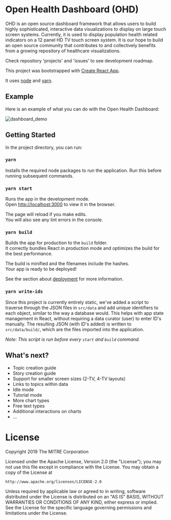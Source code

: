 # Open Health Dashboard (OHD)

OHD is an open source dashboard framework that allows users to build highly sophisticated, interactive data visualizations to display on large touch screen systems. Currently, it is used to display population health related indicators on a 12 panel HD TV touch screen system. It is our hope to build an open source community that contributes to and collectively benefits from a growing repository of healthcare visualizations. 


Check repository 'projects' and 'issues' to see development roadmap.

This project was bootstrapped with [Create React App](https://github.com/facebook/create-react-app).

It uses [node](https://nodejs.org/en/) and [yarn](https://yarnpkg.com/lang/en/).

## Example

Here is an example of what you can do with the Open Health Dashboard: 

![dashboard_demo](images/health-dashboard-capability-demo.png)


## Getting Started

In the project directory, you can run:

### `yarn`
Installs the required node packages to run the application. Run this before running subsequent commands.

### `yarn start`

Runs the app in the development mode.<br>
Open [http://localhost:3000](http://localhost:3000) to view it in the browser.

The page will reload if you make edits.<br>
You will also see any lint errors in the console.

### `yarn build`

Builds the app for production to the `build` folder.<br>
It correctly bundles React in production mode and optimizes the build for the best performance.

The build is minified and the filenames include the hashes.<br>
Your app is ready to be deployed!

See the section about [deployment](https://facebook.github.io/create-react-app/docs/deployment) for more information.

### `yarn write-ids`

Since this project is currently entirely static, we've added a script to traverse through the JSON files in `src/data` and add unique identifiers to each object, similar to the way a database would. This helps with app state management in React, without requiring a data curator (user) to enter ID's manually. The resulting JSON (with ID's added) is written to `src/data/build/`, which are the files imported into the application.

_Note: This script is run before every `start` and `build` command._


## What's next?

- Topic creation guide
- Story creation guide
- Support for smaller screen sizes (2-TV, 4-TV layouts)
- Links to topics within data
- Idle mode
- Tutorial mode
- More chart types
- Free text types
- Additional interactions on charts
- ...

# License

Copyright 2019 The MITRE Corporation

Licensed under the Apache License, Version 2.0 (the "License");
you may not use this file except in compliance with the License.
You may obtain a copy of the License at

    http://www.apache.org/licenses/LICENSE-2.0

Unless required by applicable law or agreed to in writing, software
distributed under the License is distributed on an "AS IS" BASIS,
WITHOUT WARRANTIES OR CONDITIONS OF ANY KIND, either express or implied.
See the License for the specific language governing permissions and
limitations under the License.
